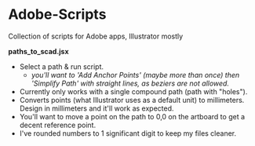 Adobe-Scripts
=============

Collection of scripts for Adobe apps, Illustrator mostly

**paths_to_scad.jsx**
- Select a path & run script.
	- *you'll want to 'Add Anchor Points' (maybe more than once) then 'Simplify Path' with straight lines, as beziers are not allowed.*
- Currently only works with a single compound path (path with "holes").
- Converts points (what Illustrator uses as a default unit) to millimeters. Design in millimeters and it'll work as expected.
- You'll want to move a point on the path to 0,0 on the artboard to get a decent reference point.
- I've rounded numbers to 1 significant digit to keep my files cleaner.
